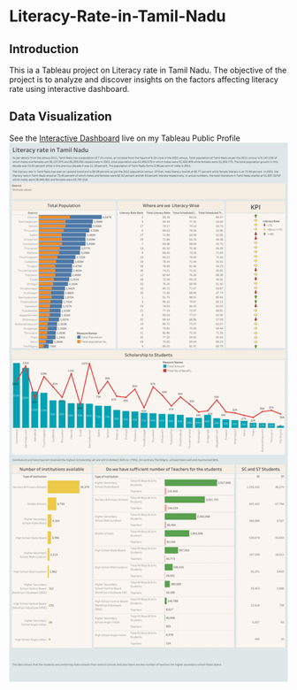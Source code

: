 # Literacy-Rate-in-Tamil-Nadu

## Introduction

This ia a Tableau project on Literacy rate in Tamil Nadu. The objective of the project is to analyze and discover insights on the factors affecting literacy rate using interactive dashboard.

## Data Visualization 

See the [Interactive Dashboard](https://public.tableau.com/app/profile/tableau7010) live on my Tableau Public Profile
![](Literacy_Rate_in_Tamil_Nadu.png)
